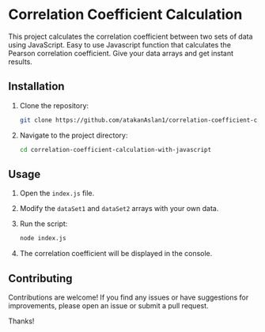 # Correlation Coefficient Calculation

This project calculates the correlation coefficient between two sets of data using JavaScript. 
Easy to use Javascript function that calculates the Pearson correlation coefficient. Give your data arrays and get instant results.

## Installation

1. Clone the repository:

    ```bash
    git clone https://github.com/atakanAslan1/correlation-coefficient-calculation-with-javascript.git
    ```

2. Navigate to the project directory:

    ```bash
    cd correlation-coefficient-calculation-with-javascript
    ```


## Usage

1. Open the `index.js` file.

2. Modify the `dataSet1` and `dataSet2` arrays with your own data.

3. Run the script:

    ```bash
    node index.js
    ```

4. The correlation coefficient will be displayed in the console.

## Contributing

Contributions are welcome! If you find any issues or have suggestions for improvements, please open an issue or submit a pull request.

Thanks!
